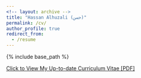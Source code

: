 ```yaml
---
<!-- layout: archive -->
title: "Hassan Alhuzali (حسن)"
permalink: /cv/
author_profile: true
redirect_from:
  - /resume
---
```


{% include base_path %}

[Click to View My Up-to-date Curriculum Vitae [PDF]](https://github.com/hasanhuz/halhuzali.github.io/blob/master/files/2017_Nov_Alhuzali_academic_cv.pdf)

<!-- <embed src="https://github.com/hasanhuz/halhuzali.github.io/tree/master/files2017_Nov_Alhuzali_academic_cv.pdf" width="650" height="1800" type='application/pdf'> -->
